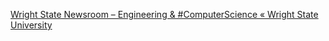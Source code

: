 [Wright State Newsroom – Engineering & #ComputerScience « Wright State University](https://qi.tc/qi/118846)